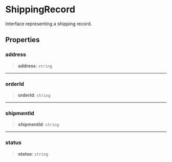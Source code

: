 # ShippingRecord

Interface representing a shipping record.

## Properties

### address

> **address**: `string`

***

### orderId

> **orderId**: `string`

***

### shipmentId

> **shipmentId**: `string`

***

### status

> **status**: `string`
